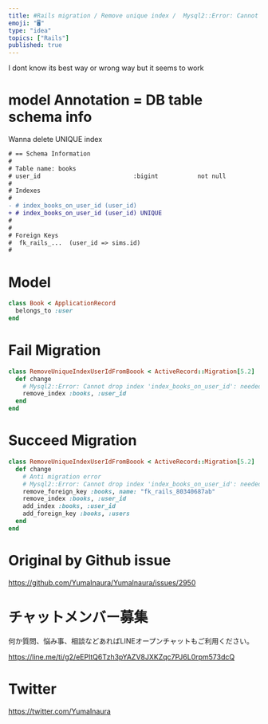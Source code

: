 ```yaml
---
title: #Rails migration / Remove unique index /  Mysql2::Error: Cannot drop i
emoji: "🖥"
type: "idea"
topics: ["Rails"]
published: true
---
```


I dont know its best way or wrong way
but it seems to work 

# model Annotation = DB table schema info

Wanna delete UNIQUE index

```diff
# == Schema Information
#
# Table name: books
# user_id                          :bigint           not null
#
# Indexes
#
- # index_books_on_user_id (user_id)
+ # index_books_on_user_id (user_id) UNIQUE
#
#
# Foreign Keys
#  fk_rails_...  (user_id => sims.id)
#
```

# Model

```rb
class Book < ApplicationRecord
  belongs_to :user
end
```

# Fail Migration 

```rb
class RemoveUniqueIndexUserIdFromBoook < ActiveRecord::Migration[5.2]
  def change
    # Mysql2::Error: Cannot drop index 'index_books_on_user_id': needed in a foreign key constraint
    remove_index :books, :user_id
  end
end
```

# Succeed Migration

```rb
class RemoveUniqueIndexUserIdFromBoook < ActiveRecord::Migration[5.2]
  def change
    # Anti migration error
    # Mysql2::Error: Cannot drop index 'index_books_on_user_id': needed in a foreign key constraint
    remove_foreign_key :books, name: "fk_rails_80340687ab"
    remove_index :books, :user_id
    add_index :books, :user_id
    add_foreign_key :books, :users
  end
end

```

# Original by Github issue

https://github.com/YumaInaura/YumaInaura/issues/2950








<!-- Update From Qiita API -->

# チャットメンバー募集


何か質問、悩み事、相談などあればLINEオープンチャットもご利用ください。

https://line.me/ti/g2/eEPltQ6Tzh3pYAZV8JXKZqc7PJ6L0rpm573dcQ





# Twitter


https://twitter.com/YumaInaura


<!-- Update From Qiita API -->


